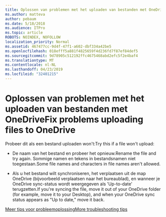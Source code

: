 ```yaml
---
title: Oplossen van problemen met het uploaden van bestanden met OneDrive
ms.author: matteva
author: pebaum
ms.date: 5/18/2018
ms.audience: ITPro
ms.topic: article
ROBOTS: NOINDEX, NOFOLLOW
localization_priority: Normal
ms.assetid: 467477cc-9d4f-47f1-a602-dbf334a42be5
ms.openlocfilehash: 018efff5a881f4825659f4d236fd7f87ef84def5
ms.sourcegitcommit: 9d78905c512192ffc4675468abd2efc5f2e4baf4
ms.translationtype: MT
ms.contentlocale: nl-NL
ms.lasthandoff: 04/23/2019
ms.locfileid: "32401215"
---
```

# <a name="fix-problems-uploading-files-to-onedrive"></a><span data-ttu-id="8976a-102">Oplossen van problemen met het uploaden van bestanden met OneDrive</span><span class="sxs-lookup"><span data-stu-id="8976a-102">Fix problems uploading files to OneDrive</span></span>

<span data-ttu-id="8976a-103">Probeer dit als een bestand uploaden won't:</span><span class="sxs-lookup"><span data-stu-id="8976a-103">Try this if a file won't upload:</span></span>
  
- <span data-ttu-id="8976a-104">De naam van het bestand en probeer het opnieuw.</span><span class="sxs-lookup"><span data-stu-id="8976a-104">Rename the file and try again.</span></span> <span data-ttu-id="8976a-105">Sommige namen en tekens in bestandsnamen niet toegestaan.</span><span class="sxs-lookup"><span data-stu-id="8976a-105">Some file names and characters in file names aren't allowed.</span></span> 
    
- <span data-ttu-id="8976a-106">Als u het bestand wilt synchroniseren, het verplaatsen uit de map OneDrive (bijvoorbeeld verplaatsen naar het bureaublad), en wanneer je OneDrive sync-status wordt weergegeven als 'Up-to-date' terugzetten.</span><span class="sxs-lookup"><span data-stu-id="8976a-106">If you're syncing the file, move it out of your OneDrive folder (for example, move it to your Desktop), and when your OneDrive sync status appears as "Up to date," move it back.</span></span> 
    
[<span data-ttu-id="8976a-107">Meer tips voor probleemoplossing</span><span class="sxs-lookup"><span data-stu-id="8976a-107">More troubleshooting tips</span></span>](https://go.microsoft.com/fwlink/?linkid=873155)
  

